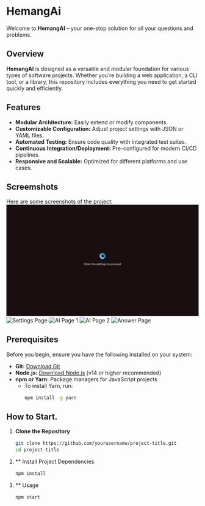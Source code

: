 # HemangAi

Welcome to **HemangAI** – your one-stop solution for all your questions and problems.


## Overview

**HemangAI** is designed as a versatile and modular foundation for various types of software projects. Whether you’re building a web application, a CLI tool, or a library, this repository includes everything you need to get started quickly and efficiently.

## Features

- **Modular Architecture:** Easily extend or modify components.
- **Customizable Configuration:** Adjust project settings with JSON or YAML files.
- **Automated Testing:** Ensure code quality with integrated test suites.
- **Continuous Integration/Deployment:** Pre-configured for modern CI/CD pipelines.
- **Responsive and Scalable:** Optimized for different platforms and use cases.

## Screemshots
Here are some screenshots of the project:
![Home Page](./public/screenshots/1.png)
![Settings Page](./publicscreenshots/2.png)
![AI Page 1](./publicscreenshots/3.png)
![AI Page 2](./publicscreenshots/4.png)
![Answer Page](./publicscreenshots/5.png)

## Prerequisites

Before you begin, ensure you have the following installed on your system:

- **Git:** [Download Git](https://git-scm.com/)
- **Node.js:** [Download Node.js](https://nodejs.org/) (v14 or higher recommended)
- **npm or Yarn:** Package managers for JavaScript projects  
  - To install Yarn, run:  
    ```bash
    npm install -g yarn
    ```

## How to Start.

1. **Clone the Repository**

   ```bash
   git clone https://github.com/yourusername/project-title.git
   cd project-title
   ```
2. ** Install Project Dependencies
   ```bash
   npm install
   ```
3. ** Usage
   ```bash
   npm start
   ```
